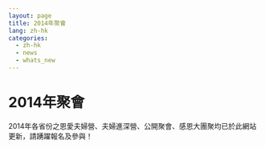 ```yaml
---
layout: page
title: 2014年聚會
lang: zh-hk
categories: 
  - zh-hk
  - news
  - whats_new
---
```


2014年聚會
==========
2014年各省份之恩愛夫婦營、夫婦進深營、公開聚會、感恩大團聚均已於此網站更新，請踴躍報名及參與！


